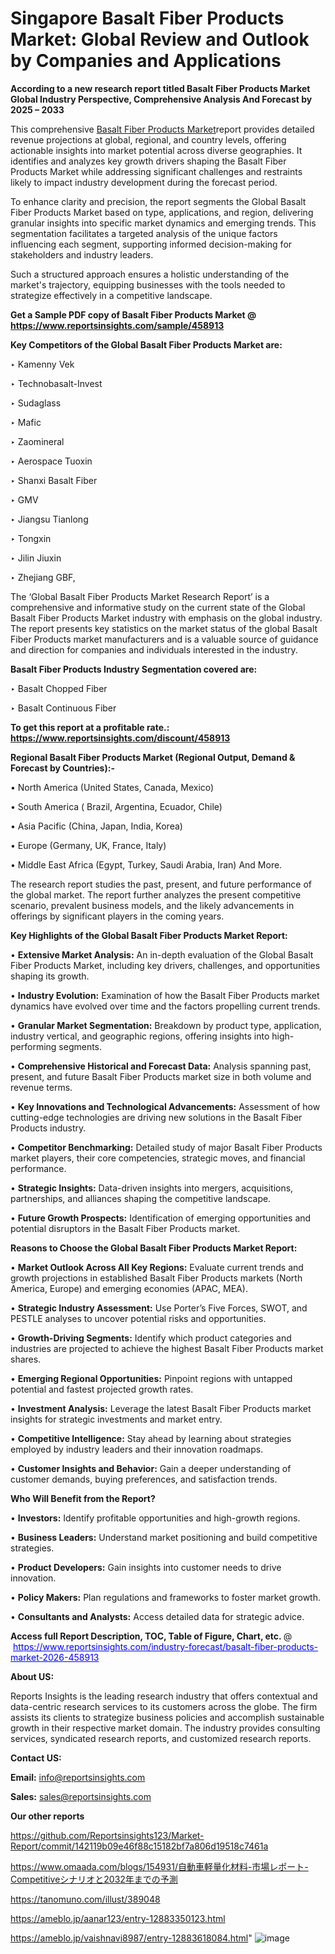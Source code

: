 # Singapore Basalt Fiber Products Market: Global Review and Outlook by Companies and Applications

<strong>According to a new research report titled Basalt Fiber Products Market Global Industry Perspective, Comprehensive Analysis And Forecast by 2025 – 2033</strong>

This comprehensive <a href=https://www.reportsinsights.com/sample/458913>Basalt Fiber Products Market</a>report provides detailed revenue projections at global, regional, and country levels, offering actionable insights into market potential across diverse geographies. It identifies and analyzes key growth drivers shaping the Basalt Fiber Products Market while addressing significant challenges and restraints likely to impact industry development during the forecast period.

To enhance clarity and precision, the report segments the Global Basalt Fiber Products Market based on type, applications, and region, delivering granular insights into specific market dynamics and emerging trends. This segmentation facilitates a targeted analysis of the unique factors influencing each segment, supporting informed decision-making for stakeholders and industry leaders.

Such a structured approach ensures a holistic understanding of the market's trajectory, equipping businesses with the tools needed to strategize effectively in a competitive landscape.

<strong>Get a Sample PDF copy of Basalt Fiber Products Market </strong><strong>@<a href=https://www.reportsinsights.com/sample/458913 style=color:#0000ff;> https://www.reportsinsights.com/sample/458913</a></strong></font>

<strong>Key Competitors of the Global Basalt Fiber Products Market are:</strong>

‣ Kamenny Vek

‣ Technobasalt-Invest

‣ Sudaglass

‣ Mafic

‣ Zaomineral

‣ Aerospace Tuoxin

‣ Shanxi Basalt Fiber

‣ GMV

‣ Jiangsu Tianlong

‣ Tongxin

‣ Jilin Jiuxin

‣ Zhejiang GBF,

The ‘Global Basalt Fiber Products Market Research Report’ is a comprehensive and informative study on the current state of the Global Basalt Fiber Products Market industry with emphasis on the global industry. The report presents key statistics on the market status of the global Basalt Fiber Products market manufacturers and is a valuable source of guidance and direction for companies and individuals interested in the industry.

<strong>Basalt Fiber Products Industry Segmentation covered are:</strong>

‣ Basalt Chopped Fiber

‣ Basalt Continuous Fiber

<strong>To get this report at a profitable rate.: <a href=https://www.reportsinsights.com/discount/458913 style=color:#0000ff;>https://www.reportsinsights.com/discount/458913</a></strong></font>

<strong>Regional Basalt Fiber Products Market (Regional Output, Demand &amp; Forecast by Countries):-</strong>

• North America (United States, Canada, Mexico)

• South America ( Brazil, Argentina, Ecuador, Chile)

• Asia Pacific (China, Japan, India, Korea)

• Europe (Germany, UK, France, Italy)

• Middle East Africa (Egypt, Turkey, Saudi Arabia, Iran) And More.

The research report studies the past, present, and future performance of the global market. The report further analyzes the present competitive scenario, prevalent business models, and the likely advancements in offerings by significant players in the coming years.

<strong>Key Highlights of the Global Basalt Fiber Products Market Report:</strong>

• <strong>Extensive Market Analysis:</strong> An in-depth evaluation of the Global Basalt Fiber Products Market, including key drivers, challenges, and opportunities shaping its growth.

• <strong>Industry Evolution:</strong> Examination of how the Basalt Fiber Products market dynamics have evolved over time and the factors propelling current trends.

• <strong>Granular Market Segmentation:</strong> Breakdown by product type, application, industry vertical, and geographic regions, offering insights into high-performing segments.

• <strong>Comprehensive Historical and Forecast Data:</strong> Analysis spanning past, present, and future Basalt Fiber Products market size in both volume and revenue terms.

• <strong>Key Innovations and Technological Advancements:</strong> Assessment of how cutting-edge technologies are driving new solutions in the Basalt Fiber Products industry.

• <strong>Competitor Benchmarking:</strong> Detailed study of major Basalt Fiber Products market players, their core competencies, strategic moves, and financial performance.

• <strong>Strategic Insights:</strong> Data-driven insights into mergers, acquisitions, partnerships, and alliances shaping the competitive landscape.

• <strong>Future Growth Prospects:</strong> Identification of emerging opportunities and potential disruptors in the Basalt Fiber Products market.

<strong>Reasons to Choose the Global Basalt Fiber Products Market Report:</strong>

• <strong>Market Outlook Across All Key Regions:</strong> Evaluate current trends and growth projections in established Basalt Fiber Products markets (North America, Europe) and emerging economies (APAC, MEA).

• <strong>Strategic Industry Assessment:</strong> Use Porter’s Five Forces, SWOT, and PESTLE analyses to uncover potential risks and opportunities.

• <strong>Growth-Driving Segments:</strong> Identify which product categories and industries are projected to achieve the highest Basalt Fiber Products market shares.

• <strong>Emerging Regional Opportunities:</strong> Pinpoint regions with untapped potential and fastest projected growth rates.

• <strong>Investment Analysis:</strong> Leverage the latest Basalt Fiber Products market insights for strategic investments and market entry.

• <strong>Competitive Intelligence:</strong> Stay ahead by learning about strategies employed by industry leaders and their innovation roadmaps.

• <strong>Customer Insights and Behavior:</strong> Gain a deeper understanding of customer demands, buying preferences, and satisfaction trends.

<strong>Who Will Benefit from the Report?</strong>

• <strong>Investors:</strong> Identify profitable opportunities and high-growth regions.

• <strong>Business Leaders:</strong> Understand market positioning and build competitive strategies.

• <strong>Product Developers:</strong> Gain insights into customer needs to drive innovation.

• <strong>Policy Makers:</strong> Plan regulations and frameworks to foster market growth.

• <strong>Consultants and Analysts:</strong> Access detailed data for strategic advice.
</ul>
<strong>Access full Report Description, TOC, Table of Figure, Chart, etc. </strong>@  <a href=https://www.reportsinsights.com/industry-forecast/basalt-fiber-products-market-2026-458913 style=color:#0000ff;>https://www.reportsinsights.com/industry-forecast/basalt-fiber-products-market-2026-458913</a></font>

<strong><strong>About US</strong>:</strong>

Reports Insights is the leading research industry that offers contextual and data-centric research services to its customers across the globe. The firm assists its clients to strategize business policies and accomplish sustainable growth in their respective market domain. The industry provides consulting services, syndicated research reports, and customized research reports.

<strong>Contact US:</strong>

<p class=""""><b>Email:</b> <a href=mailto:info@reportsinsights.com>info@reportsinsights.com</a></p>
<p class=""""><b>Sales:</b> <a href=mailto:sales@reportsinsights.com>sales@reportsinsights.com</a></p>

<strong>Our other reports</strong>

<a href=https://github.com/Reportsinsights123/Market-Report/commit/142119b09e46f88c15182bf7a806d19518c7461a>https://github.com/Reportsinsights123/Market-Report/commit/142119b09e46f88c15182bf7a806d19518c7461a</a>

<a href=https://www.omaada.com/blogs/154931/自動車軽量化材料-市場レポート-Competitiveシナリオと2032年までの予測>https://www.omaada.com/blogs/154931/自動車軽量化材料-市場レポート-Competitiveシナリオと2032年までの予測</a>

<a href=https://tanomuno.com/illust/389048>https://tanomuno.com/illust/389048</a>

<a href=https://ameblo.jp/aanar123/entry-12883350123.html>https://ameblo.jp/aanar123/entry-12883350123.html</a>

<a href=https://ameblo.jp/vaishnavi8987/entry-12883618084.html>https://ameblo.jp/vaishnavi8987/entry-12883618084.html</a>"
![image](https://github.com/user-attachments/assets/96bd519f-788c-406b-8083-56e2db826fc4)
